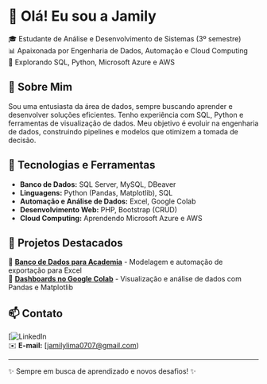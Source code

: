 # 👋 Olá! Eu sou a Jamily

🎓 Estudante de Análise e Desenvolvimento de Sistemas (3º semestre)  
📊 Apaixonada por Engenharia de Dados, Automação e Cloud Computing  
🚀 Explorando SQL, Python, Microsoft Azure e AWS 

## 🌟 Sobre Mim
Sou uma entusiasta da área de dados, sempre buscando aprender e desenvolver soluções eficientes. Tenho experiência com SQL, Python e ferramentas de visualização de dados. Meu objetivo é evoluir na engenharia de dados, construindo pipelines e modelos que otimizem a tomada de decisão.

## 🚀 Tecnologias e Ferramentas
- **Banco de Dados:** SQL Server, MySQL, DBeaver  
- **Linguagens:** Python (Pandas, Matplotlib), SQL  
- **Automação e Análise de Dados:** Excel, Google Colab  
- **Desenvolvimento Web:** PHP, Bootstrap (CRUD)  
- **Cloud Computing:** Aprendendo Microsoft Azure e AWS

## 📌 Projetos Destacados
🔹 **[Banco de Dados para Academia](#)** - Modelagem e automação de exportação para Excel  
🔹 **[Dashboards no Google Colab](#)** - Visualização e análise de dados com Pandas e Matplotlib  

## 📫 Contato
[![LinkedIn](https://www.linkedin.com/in/jamily-lima-59b719261)  
✉️ **E-mail:** [jamilylima0707@gmail.com)  

---

✨ Sempre em busca de aprendizado e novos desafios! ✨
